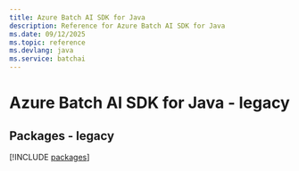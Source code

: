```yaml
---
title: Azure Batch AI SDK for Java
description: Reference for Azure Batch AI SDK for Java
ms.date: 09/12/2025
ms.topic: reference
ms.devlang: java
ms.service: batchai
---
```

# Azure Batch AI SDK for Java - legacy
## Packages - legacy
[!INCLUDE [packages](batch-ai-index.md)]
